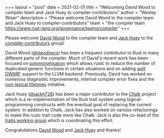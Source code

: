 +++
layout = "post"
date = 2021-02-01
title = "Welcoming David Wood to compiler team and Jack Huey to compiler-contributors"
author = "Wesley Wiser"
description = "Please welcome David Wood to the compiler team and Jack Huey to compiler-contributors"
team = "the compiler team <https://www.rust-lang.org/governance/teams/compiler>"
+++

Please welcome [David Wood] to the compiler team and [Jack Huey] to the [compiler-contributors] group!

David Wood ([@davidtwco]) has been a frequent contributor to Rust in many different parts of the compiler.
Much of David's recent work has been focused on [polymorphisation] which allows rustc to reduce the number of duplicated generic functions in certain situations and on adding [split DWARF] support to the LLVM backend.
Previously, David has worked on numerous diagnostic improvements, internal compiler error fixes and the [non-lexical lifetimes] initiative.

Jack Huey ([@jackh726]) has been a major contributor to the [Chalk] project which is a re-implementation of the Rust trait system using logical-programming constructs with the eventual goal of replacing the current system.
In addition to Chalk, Jack has also worked on various refactorings to make the rustc trait code more like Chalk.
Jack is also the co-lead of the [traits working group] which is coordinating this effort.

Congratulations [David Wood] and [Jack Huey] and thanks!

[David Wood]: https://github.com/davidtwco
[@davidtwco]: https://github.com/davidtwco
[polymorphisation]: https://davidtw.co/media/masters_dissertation.pdf
[split DWARF]: https://github.com/rust-lang/rust/pull/77117
[non-lexical lifetimes]: https://doc.rust-lang.org/edition-guide/rust-2018/ownership-and-lifetimes/non-lexical-lifetimes.html
[Jack Huey]: https://github.com/jackh726
[@jackh726]: https://github.com/jackh726
[Chalk]: https://github.com/rust-lang/chalk
[traits working group]: https://rust-lang.github.io/compiler-team/working-groups/traits/
[compiler-contributors]: https://rust-lang.github.io/rfcs/2689-compiler-team-contributors.html
